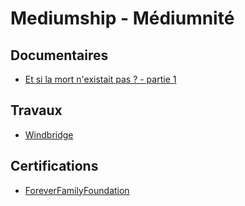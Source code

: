 # Mediumship - Médiumnité

## Documentaires

* [Et si la mort n'existait pas ? - partie 1](https://www.youtube.com/watch?v=HpsJ4o5C4Hg)

## Travaux

* [Windbridge](https://www.windbridge.org/mediums/)

## Certifications

* [ForeverFamilyFoundation](http://www.foreverfamilyfoundation.org/site/certified_mediums)
